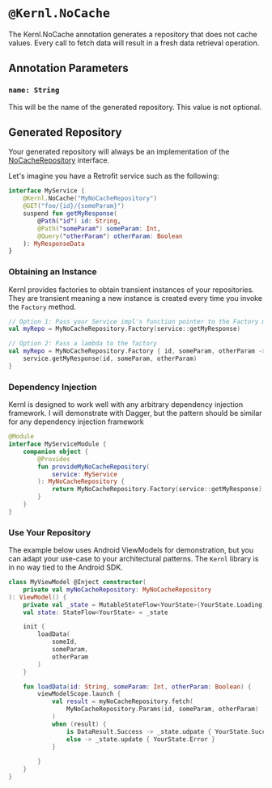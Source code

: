 # `@Kernl.NoCache`
The Kernl.NoCache annotation generates a repository that does not cache values. 
Every call to fetch data will result in a fresh data retrieval operation.

## Annotation Parameters
### `name: String`
This will be the name of the generated repository. This value is not optional.

## Generated Repository
Your generated repository will always be an implementation of the [NoCacheRepository](NO_CACHE_REPOSITORY.md) interface.

Let's imagine you have a Retrofit service such as the following:

```kotlin
interface MyService {
    @Kernl.NoCache("MyNoCacheRepository")
    @GET("foo/{id}/{someParam}")
    suspend fun getMyResponse(
        @Path("id") id: String,
        @Path("someParam") someParam: Int,
        @Query("otherParam") otherParam: Boolean
    ): MyResponseData
}
```

### Obtaining an Instance
Kernl provides factories to obtain transient instances of your repositories. They are transient meaning a new instance
is created every time you invoke the `Factory` method.

```kotlin
// Option 1: Pass your Service impl's function pointer to the Factory method
val myRepo = MyNoCacheRepository.Factory(service::getMyResponse)

// Option 2: Pass a lambda to the factory
val myRepo = MyNoCacheRepository.Factory { id, someParam, otherParam ->
    service.getMyResponse(id, someParam, otherParam)
}
```

### Dependency Injection
Kernl is designed to work well with any arbitrary dependency injection framework. I will demonstrate with Dagger, but
the pattern should be similar for any dependency injection framework

```kotlin
@Module
interface MyServiceModule {
    companion object {
        @Provides
        fun provideMyNoCacheRepository(
            service: MyService
        ): MyNoCacheRepository {
            return MyNoCacheRepository.Factory(service::getMyResponse)
        }
    }
}
```

### Use Your Repository
The example below uses Android ViewModels for demonstration, but you can adapt your use-case to your architectural patterns.
The `Kernl` library is in no way tied to the Android SDK.

```kotlin
class MyViewModel @Inject constructor(
    private val myNoCacheRepository: MyNoCacheRepository
): ViewModel() {
    private val _state = MutableStateFlow<YourState>(YourState.Loading)
    val state: StateFlow<YourState> = _state

    init {
        loadData(
            someId,
            someParam,
            otherParam
        )
    }

    fun loadData(id: String, someParam: Int, otherParam: Boolean) {
        viewModelScope.launch {
            val result = myNoCacheRepository.fetch(
                MyNoCacheRepository.Params(id, someParam, otherParam)
            )
            when (result) {
                is DataResult.Success -> _state.udpate { YourState.Success(result.data) }
                else -> _state.update { YourState.Error }
            }
            
        }
    }
}
```
